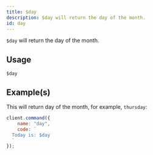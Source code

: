 ```yaml
---
title: $day
description: $day will return the day of the month.
id: day
---
```


`$day` will return the day of the month.

## Usage

```aoi
$day
```

## Example(s)

This will return day of the month, for example, `thursday`:

```javascript
client.command({
    name: "day",
    code: `
  Today is: $day
  `
});
```
